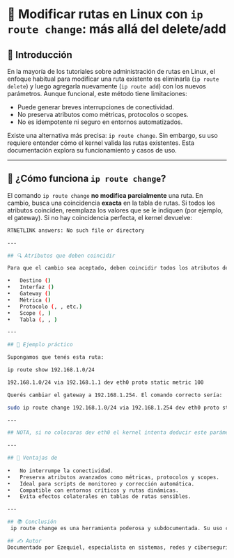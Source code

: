# 🧭 Modificar rutas en Linux con `ip route change`: más allá del delete/add

## 📌 Introducción

En la mayoría de los tutoriales sobre administración de rutas en Linux, el enfoque habitual para modificar una ruta existente es eliminarla (`ip route delete`) y luego agregarla nuevamente (`ip route add`) con los nuevos parámetros. Aunque funcional, este método tiene limitaciones:

- Puede generar breves interrupciones de conectividad.
- No preserva atributos como métricas, protocolos o scopes.
- No es idempotente ni seguro en entornos automatizados.

Existe una alternativa más precisa: `ip route change`. Sin embargo, su uso requiere entender cómo el kernel valida las rutas existentes. Esta documentación explora su funcionamiento y casos de uso.

---

## 🧠 ¿Cómo funciona `ip route change`?

El comando `ip route change` **no modifica parcialmente** una ruta. En cambio, busca una coincidencia **exacta** en la tabla de rutas. Si todos los atributos coinciden, reemplaza los valores que se le indiquen (por ejemplo, el gateway). Si no hay coincidencia perfecta, el kernel devuelve:

```bash
RTNETLINK answers: No such file or directory

---

## 🔍 Atributos que deben coincidir

Para que el cambio sea aceptado, deben coincidir todos los atributos de la ruta existente:

• 	Destino ()
• 	Interfaz ()
• 	Gateway ()
• 	Métrica ()
• 	Protocolo (, , etc.)
• 	Scope (, )
• 	Tabla (, , )

---

## 🧪 Ejemplo práctico

Supongamos que tenés esta ruta:

ip route show 192.168.1.0/24

192.168.1.0/24 via 192.168.1.1 dev eth0 proto static metric 100

Querés cambiar el gateway a 192.168.1.254. El comando correcto sería:

sudo ip route change 192.168.1.0/24 via 192.168.1.254 dev eth0 proto static metric 100

---

## NOTA, si no colocaras dev eth0 el kernel intenta deducir este parámetro de acuerdo a su tabla de rutas directamente conectadas a la interfaz.

---

## 🧷 Ventajas de
 
• 	No interrumpe la conectividad.
• 	Preserva atributos avanzados como métricas, protocolos y scopes.
• 	Ideal para scripts de monitoreo y corrección automática.
• 	Compatible con entornos críticos y rutas dinámicas.
• 	Evita efectos colaterales en tablas de rutas sensibles.

---

## 📚 Conclusión
 ip route change es una herramienta poderosa y subdocumentada. Su uso correcto requiere comprender cómo el kernel valida las rutas, pero ofrece una alternativa más segura y elegante que el clásico delete/add. En entornos donde la precisión importa —como redes críticas, automatización o debugging forense— este enfoque marca la diferencia.

## ✍️ Autor
Documentado por Ezequiel, especialista en sistemas, redes y ciberseguridad. Este artículo forma parte de su bitácora técnica sobre ciencia personal, scripting y troubleshooting reproducible.




